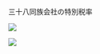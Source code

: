 三十八同族会社の特別税率

![](https://www.nta.go.jp/tmp/cbc4ec25-10f4-48f1-a3ed-a6744328c29e/images/3fe62af73b65338ec13f6dc7e9e59300d1f0ec42a7d36cf11c10132862db100c.jpg)

![](https://www.nta.go.jp/tmp/cbc4ec25-10f4-48f1-a3ed-a6744328c29e/images/ef17b09d24052814e0790b3e50d4e59ec113ebedf00a2a12cb228045c8729093.jpg)
